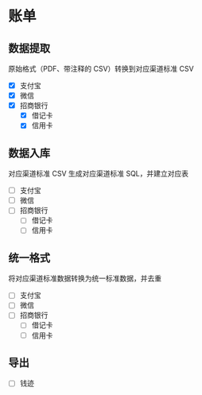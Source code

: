 # 账单

## 数据提取

原始格式（PDF、带注释的 CSV）转换到对应渠道标准 CSV

- [x] 支付宝
- [x] 微信
- [x] 招商银行
  - [x] 借记卡
  - [x] 信用卡

## 数据入库

对应渠道标准 CSV 生成对应渠道标准 SQL，并建立对应表

- [ ] 支付宝
- [ ] 微信
- [ ] 招商银行
  - [ ] 借记卡
  - [ ] 信用卡

## 统一格式

将对应渠道标准数据转换为统一标准数据，并去重

- [ ] 支付宝
- [ ] 微信
- [ ] 招商银行
  - [ ] 借记卡
  - [ ] 信用卡

## 导出

- [ ] 钱迹

